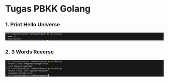 # Tugas PBKK Golang

### 1. Print Hello Universe
![Soal 1](img/no1.png)

### 2. 3 Words Reverse 
![Soal 2](img/no2.png)

